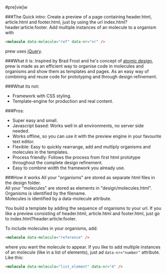 #pre[vie]w

###The Quick intro:
Create a preview of a page containing header.html, article.html and footer.html, just by using the url index.html?header:article:footer. Add multiple instances of an molecule to a organism with
```html
<molecule data-molecule="ref" data-nr="nr" />
```

prew uses [jQuery](http://jquery.com).

###What it is:
Inspired by Brad Frost and he's concept of [atomic design](http://atomicdesign.bradfrost.com), prew is made as an efficient way to organise code in molecules and organisms and show them as templates and pages. As an easy way of combining and reuse code for prototyping and through design refinement.

###What its not:
* Framework with CSS styling.
* Template-engine for production and real content.

###Pros:
* Super easy and small.
* Javascript based: Works well in all environments, no server side needed.
* Works offline, so you can use it with the preview engine in your favourite text editor.
* Flexible: Easy to quickly rearrange, add and multiply organisms and molecules in the templates.
* Process friendly: Follows the process from first html prototype throughout the complete design refinement.
* Easy to combine width the framework you already use.

###How it works
All your "organisms" are stored as separate html files in the design folder.  
All your "molecules" are stored as elements in "design/molecules.html".  
Organisms is identified by the filename.  
Molecules is identified by a data-molecule attribute.

You build a template by adding the sequence of organisms to your url. If you like a preview consisting of header.html, article.html and footer.html, just go to index.html?header:article:footer.

To include molecules in your organisms, add:  
```html
<molecule data-molecule="reference" />
```
where you want the molecule to appear. If you like to add multiple instances of an molecule (like in a list of elements), just ad `data-nr="number"` attribute. Like this: 
```html
<molecule data-molecule="list_element" data-nr="4" />
```
